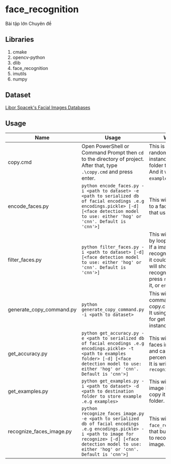 # face_recognition
Bài tập lớn Chuyên đề<br/>
## Libraries
1. cmake
2. opencv-python
3. dlib
4. face_recognition
5. imutils
6. numpy
## Dataset
[Libor Spacek's Facial Images Databases](http://cmp.felk.cvut.cz/~spacelib/faces/ "Face Recognition Data")
## Usage
Name | Usage | What's it for?
--- | --- | --- |
copy.cmd | Open PowerShell or Command Prompt then `cd` to the directory of project.<br>After that, type `.\copy.cmd` and press enter. | This is a script for copy a random image of each instance to examples folder to test.<br>And it would save to `examples` folder. |
encode_faces.py | `python encode_faces.py -i <path to dataset> -e <path to serialized db of facial encodings .e.g encodings.pickle> [-d] [<face detection model to use: either 'hog' or 'cnn'. Default is 'cnn'>]` | This will serialize dataset to a facial encodings file, that use for recognize. |
filter_faces.py | `python filter_faces.py -i <path to dataset> [-d] [<face detection model to use: either 'hog' or 'cnn'. Default is 'cnn'>]` | This will filter the dataset by loop over each image. If a image that can not recognize is a face, then it could be delete. Else it will show how it be recognize, and you can press `r` button for delete it, or `enter` for continue. |
generate_copy_command.py | `python generate_copy_command.py -i <path to dataset>` | This will generate a copy command content for copy.cmd.<br>It using `get_examples.py` for get a example of each instance. |
get_accuracy.py | `python get_accuracy.py -e <path to serialized db of facial encodings .e.g encodings.pickle> -t <path to examples folder> [-d] [<face detection model to use: either 'hog' or 'cnn'. Default is 'cnn'>]` | This will recognize all faces in examples folder and calculate the percentage of accuracy.<br>It is written based on `recognize_faces_image.py` |
get_examples.py | `python get_examples.py -i <path to dataset> -d <path to destination folder to store example .e.g examples>` | This will get a random image in dataset then copy it to the destination folder. |
recognize_faces_image.py | `python recognize_faces_image.py -e <path to serialized db of facial encodings .e.g encodings.pickle> -i <path to image for recognize> [-d] [<face detection model to use: either 'hog' or 'cnn'. Default is 'cnn'>]` | This will using `face_recognize` library that built from `dlib` library to recognize a face on a image. |
